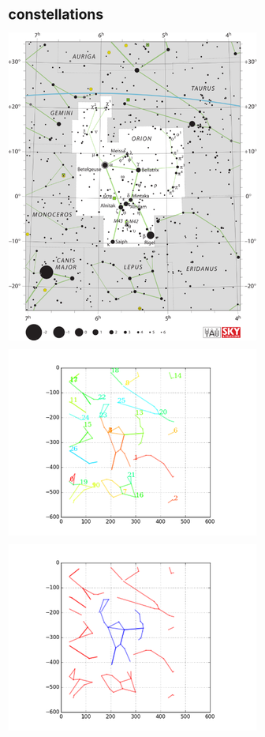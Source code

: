 # constellations

![Alt text](./wikipedia/svgs/Orion/source.svg "From Wikipedia")

![Alt text](/wikipedia/svgs/Orion/step_1_plot.png?raw=true "Paths processed")

![Alt text](/wikipedia/svgs/Orion/step_2_2.png?raw=true "Manually specify paths")
